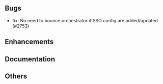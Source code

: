 ## Bugs
- fix: No need to bounce orchestrator if SSO config are added/updated (#2753)
## Enhancements
## Documentation
## Others
